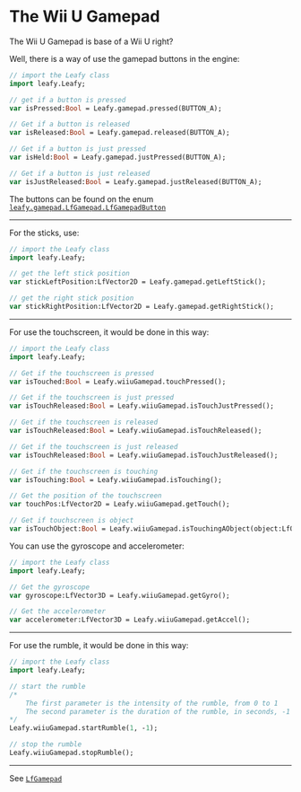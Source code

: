 # The Wii U Gamepad

The Wii U Gamepad is base of a Wii U right?

Well, there is a way of use the gamepad buttons in the engine:

```haxe
// import the Leafy class
import leafy.Leafy;

// get if a button is pressed
var isPressed:Bool = Leafy.gamepad.pressed(BUTTON_A);

// Get if a button is released
var isReleased:Bool = Leafy.gamepad.released(BUTTON_A);

// Get if a button is just pressed
var isHeld:Bool = Leafy.gamepad.justPressed(BUTTON_A);

// Get if a button is just released
var isJustReleased:Bool = Leafy.gamepad.justReleased(BUTTON_A);
```

The buttons can be found on the enum [``leafy.gamepad.LfGamepad.LfGamepadButton``](https://github.com/Slushi-Github/leafyEngine/blob/main/leafy/gamepad/LfGamepad.hx)

--------

For the sticks, use:

```haxe
// import the Leafy class
import leafy.Leafy;

// get the left stick position
var stickLeftPosition:LfVector2D = Leafy.gamepad.getLeftStick();

// get the right stick position
var stickRightPosition:LfVector2D = Leafy.gamepad.getRightStick();
```

--------

For use the touchscreen, it would be done in this way:
```haxe
// import the Leafy class
import leafy.Leafy;

// Get if the touchscreen is pressed
var isTouched:Bool = Leafy.wiiuGamepad.touchPressed();

// Get if the touchscreen is just pressed
var isTouchReleased:Bool = Leafy.wiiuGamepad.isTouchJustPressed();

// Get if the touchscreen is released
var isTouchReleased:Bool = Leafy.wiiuGamepad.isTouchReleased();

// Get if the touchscreen is just released
var isTouchReleased:Bool = Leafy.wiiuGamepad.isTouchJustReleased();

// Get if the touchscreen is touching
var isTouching:Bool = Leafy.wiiuGamepad.isTouching();

// Get the position of the touchscreen
var touchPos:LfVector2D = Leafy.wiiuGamepad.getTouch();

// Get if touchscreen is object
var isTouchObject:Bool = Leafy.wiiuGamepad.isTouchingAObject(object:LfObject);
```

You can use the gyroscope and accelerometer:
```haxe
// import the Leafy class
import leafy.Leafy;

// Get the gyroscope
var gyroscope:LfVector3D = Leafy.wiiuGamepad.getGyro();

// Get the accelerometer
var accelerometer:LfVector3D = Leafy.wiiuGamepad.getAccel();
```

--------

For use the rumble, it would be done in this way:
```haxe
// import the Leafy class
import leafy.Leafy;

// start the rumble
/*
    The first parameter is the intensity of the rumble, from 0 to 1
    The second parameter is the duration of the rumble, in seconds, -1 for infinite
*/
Leafy.wiiuGamepad.startRumble(1, -1);

// stop the rumble
Leafy.wiiuGamepad.stopRumble();
```

--------

See [``LfGamepad``](https://github.com/Slushi-Github/leafyEngine/blob/main/leafy/gamepad/LfGamepad.hx)
